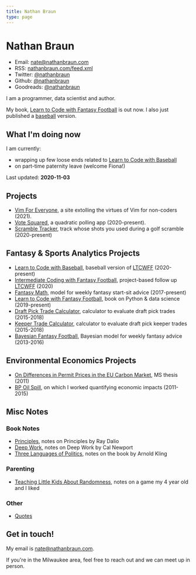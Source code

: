 ```yaml
---
title: Nathan Braun
type: page
---
```


# Nathan Braun

- Email: [nate@nathanbraun.com](mailto:nate@nathanbraun.com)
- RSS: [nathanbraun.com/feed.xml](https://nathanbraun.com/feed.xml)
- Twitter: [@nathanbraun](https://twitter.com/nathanbraun)
- Github: [@nathanbraun](https://github.com/nathanbraun)
- Goodreads: [@nathanbraun](https://www.goodreads.com/review/list/150191)

I am a programmer, data scientist and author.

My book, [Learn to Code with Fantasy Football](https://fantasycoding.com) is
out now. I also just published a [baseball](https://codebaseball.com) version.

## What I'm doing now
I am currently:

- wrapping up few loose ends related to [Learn to Code with Baseball](https://codebaseball.com)
- on part-time paternity leave (welcome Fiona!)

Last updated: **2020-11-03**

## Projects
- [Vim For Everyone](vim), a site extolling the virtues of Vim for non-coders (2021).
- [Vote Squared](voting), a quadratic polling app (2020-present).
- [Scramble Tracker](scramble), track whose shots you used during a golf scramble (2020-present)

## Fantasy & Sports Analytics Projects
- [Learn to Code with Baseball](baseball), baseball version of [LTCWFF](ltcwff) (2020-present)
- [Intermediate Coding with Fantasy Football](intermediate), project-based follow up [LTCWFF](ltcwff) (2020)
- [Fantasy Math](fantasymath), model for weekly fantasy start-sit advice (2017-present)
- [Learn to Code with Fantasy Football](ltcwff), book on Python & data science (2019-present)
- [Draft Pick Trade Calculator](pickcalculator), calculator to evaluate draft pick trades (2015-2018)
- [Keeper Trade Calculator](keepercalculator), calculator to evaluate draft pick keeper trades (2015-2018)
- [Bayesian Fantasy Football](bayesian-fantasy-football), Bayesian model for weekly fantasy advice (2013-2016)

## Environmental Economics Projects
- [On Differences in Permit Prices in the EU Carbon Market](eu-carbon-market), MS thesis (2011)
- [BP Oil Spill](oil-spill), on which I worked quantifying economic impacts (2011-2015)

## Misc Notes
### Book Notes
- [Principles](books/principles), notes on Principles by Ray Dalio
- [Deep Work](books/deepwork), notes on Deep Work by Cal Newport
- [Three Languages of Politics](books/politics), notes on the book by Arnold Kling

### Parenting
- [Teaching Little Kids About Randomness](parenting/randomness), notes on a game my 4 year old and I liked 
### Other
- [Quotes](quotes)

## Get in touch!
My email is [nate@nathanbraun.com](mailto:nate@nathanbraun.com).

If you're in the Milwaukee area, feel free to reach out and we can meet up in person.
